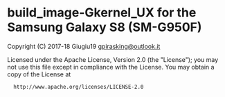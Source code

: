 # build_image-Gkernel_UX for the Samsung Galaxy S8 (SM-G950F)

Copyright (C) 2017-18  Giugiu19    <gpirasking@outlook.it>

 Licensed under the Apache License, Version 2.0 (the "License");
 you may not use this file except in compliance with the License.
 You may obtain a copy of the License at

      http://www.apache.org/licenses/LICENSE-2.0
